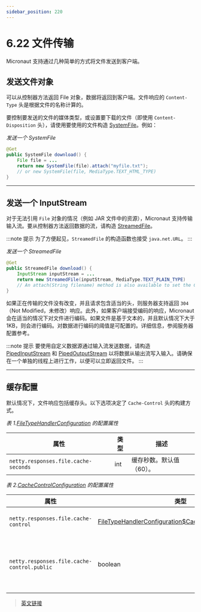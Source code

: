 ```yaml
---
sidebar_position: 220
---
```


# 6.22 文件传输

Micronaut 支持通过几种简单的方式将文件发送到客户端。

## 发送文件对象

可以从控制器方法返回 File 对象，数据将返回到客户端。文件响应的 `Content-Type` 头是根据文件的名称计算的。

要控制要发送的文件的媒体类型，或设置要下载的文件（即使用 `Content-Disposition` 头），请使用要使用的文件构造 [SystemFile](https://docs.micronaut.io/3.8.4/api/io/micronaut/http/server/types/files/SystemFile.html)。例如：

*发送一个 SystemFile*

```java
@Get
public SystemFile download() {
    File file = ...
    return new SystemFile(file).attach("myfile.txt");
    // or new SystemFile(file, MediaType.TEXT_HTML_TYPE)
}
```

---

## 发送一个 InputStream

对于无法引用 `File` 对象的情况（例如 JAR 文件中的资源），Micronaut 支持传输输入流。要从控制器方法返回数据的流，请构造 [StreamedFile](https://docs.micronaut.io/3.8.4/api/io/micronaut/http/server/types/files/StreamedFile.html)。

:::note 提示
为了方便起见，`StreamedFile` 的构造函数也接受 `java.net.URL`。
:::

*发送一个 StreamedFile*

```java
@Get
public StreamedFile download() {
    InputStream inputStream = ...
    return new StreamedFile(inputStream, MediaType.TEXT_PLAIN_TYPE)
    // An attach(String filename) method is also available to set the Content-Disposition
}
```

如果正在传输的文件没有改变，并且请求包含适当的头，则服务器支持返回 `304`（Not Modified，未修改）响应。此外，如果客户端接受编码的响应，Micronaut 会在适当的情况下对文件进行编码。如果文件是基于文本的，并且默认情况下大于 1KB，则会进行编码。对数据进行编码的阈值是可配置的。详细信息，参阅服务器配置参考。

:::note 提示
要使用自定义数据源通过输入流发送数据，请构造 [PipedInputStream](https://docs.oracle.com/javase/8/docs/api/java/io/PipedInputStream.html) 和 [PipedOutputStream](https://docs.oracle.com/javase/8/docs/api/java/io/PipedOutputStream.html) 以将数据从输出流写入输入。请确保在一个单独的线程上进行工作，以便可以立即返回文件。
:::

---

## 缓存配置

默认情况下，文件响应包括缓存头。以下选项决定了 `Cache-Control` 头的构建方式。

*表 1.[FileTypeHandlerConfiguration](https://docs.micronaut.io/3.8.4/api/io/micronaut/http/server/netty/types/files/FileTypeHandlerConfiguration.html) 的配置属性*

|属性|类型|描述|
|--|--|--|
|`netty.responses.file.cache-seconds`|int|缓存秒数。默认值（60）。|

*表 2.[CacheControlConfiguration](https://docs.micronaut.io/3.8.4/api/io/micronaut/http/server/netty/types/files/FileTypeHandlerConfiguration.CacheControlConfiguration.html) 的配置属性*

|属性|类型|描述|
|--|--|--|
|`netty.responses.file.cache-control`|[FileTypeHandlerConfiguration$CacheControlConfiguration](https://docs.micronaut.io/3.8.4/api/io/micronaut/http/server/netty/types/files/FileTypeHandlerConfiguration.CacheControlConfiguration.html)|设置缓存控制配置。|
|`netty.responses.file.cache-control.public`|boolean|设置是否缓存控制是公开的。默认值（false）。|

> [英文链接](https://docs.micronaut.io/3.9.4/guide/index.html#transfers)
